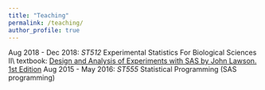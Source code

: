 ```yaml
---
title: "Teaching"
permalink: /teaching/
author_profile: true
---
```

Aug 2018 - Dec 2018: <i>ST512</i> Experimental Statistics For Biological Sciences II\\
textbook: [Design and Analysis of Experiments with SAS by John Lawson. 1st Edition](http://www.bionovin.com/images/docs/Design_analysis_experiments.pdf)
Aug 2015 - May 2016: <i>ST555</i> Statistical Programming (SAS programming)



